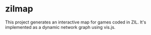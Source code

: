 # zilmap
This project generates an interactive map for games coded in ZIL. It's implemented as a dynamic network graph using vis.js.

